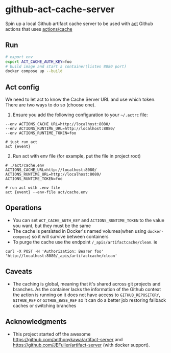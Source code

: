 # github-act-cache-server

Spin up a local Github artifact cache server to be used with [act](https://github.com/nektos/act) Github actions that uses [actions/cache](https://github.com/actions/cache)

## Run

``` bash
# export env
export ACT_CACHE_AUTH_KEY=foo
# build image and start a container(listen 8080 port) 
docker compose up --build
```

## Act config
We need to let act to know the Cache Server URL and use which token. There are two ways to do so (choose one).

1. Ensure you add the following configuration to your `~/.actrc` file:
```
--env ACTIONS_CACHE_URL=http://localhost:8080/
--env ACTIONS_RUNTIME_URL=http://localhost:8080/
--env ACTIONS_RUNTIME_TOKEN=foo

# just run act
act {event}
```

2. Run act with env file (for example, put the file in project root) 
```
# ./act/cache.env
ACTIONS_CACHE_URL=http://localhost:8080/
ACTIONS_RUNTIME_URL=http://localhost:8080/
ACTIONS_RUNTIME_TOKEN=foo

# run act with .env file
act {event} --env-file act/cache.env
```
## Operations
- You can set `ACT_CACHE_AUTH_KEY` and `ACTIONS_RUNTIME_TOKEN` to the value you want, but they must be the same
- The cache is persisted in Docker's named volumes(when using `docker-compose`) so it will survive between containers
- To purge the cache use the endpoint `/_apis/artifactcache/clean`. ie
```
curl -X POST -H 'Authorization: Bearer foo' 'http://localhost:8080/_apis/artifactcache/clean'
```

## Caveats
- The caching is global, meaning that it's shared across git projects and branches. As the container lacks the information of the Github context the action is running on it does not have access to `GITHUB_REPOSITORY`, `GITHUB_REF` or `GITHUB_BASE_REF` so it can do a better job restoring fallback caches or switching branches

## Acknowledgments

- This project started off the awesome https://github.com/anthonykawa/artifact-server and https://github.com/JEFuller/artifact-server (with docker support). 
